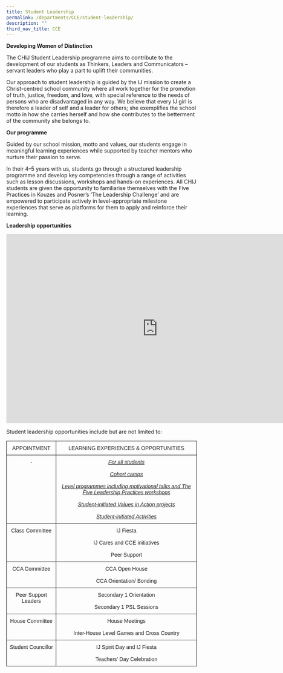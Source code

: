 ```yaml
---
title: Student Leadership
permalink: /departments/CCE/student-leadership/
description: ""
third_nav_title: CCE
---
```

**Developing Women of Distinction**

The CHIJ Student Leadership programme aims to contribute to the development of our students as Thinkers, Leaders and Communicators – servant leaders who play a part to uplift their communities.&nbsp;

  

Our approach to student leadership is guided by the IJ mission to create a Christ-centred school community where all work together for the promotion of truth, justice, freedom, and love, with special reference to the needs of persons who are disadvantaged in any way. We believe that every IJ girl is therefore a leader of self and a leader for others; she exemplifies the school motto in how she carries herself and how she contributes to the betterment of the community she belongs to.

  

**Our programme**

Guided by our school mission, motto and values, our students engage in meaningful learning experiences while supported by teacher mentors who nurture their passion to serve.&nbsp;

  

In their 4–5 years with us, students go through a structured leadership programme and develop key competencies through a range of activities such as lesson discussions, workshops and hands-on experiences. All CHIJ students are given the opportunity to familiarise themselves with the Five Practices in Kouzes and Posner’s ‘The Leadership Challenge’ and are empowered to participate actively in level-appropriate milestone experiences that serve as platforms for them to apply and reinforce their learning.&nbsp;

**Leadership opportunities**

<iframe allowfullscreen="true" height="500" width="800" frameborder="0" src="https://docs.google.com/presentation/d/e/2PACX-1vT2-FRIAy0yrs8z_SBoDtwc6DgDntyf7tMbXCyxqMnu6r7lbhpC5SceoO-6hwwpCzve7fR7TNxsBQjM/embed?start=true&amp;loop=true&amp;delayms=3000"></iframe>

Student leadership opportunities include but are not limited to:

<style type="text/css">
.tg  {border-collapse:collapse;border-spacing:0;}
.tg td{border-color:black;border-style:solid;border-width:1px;font-family:Arial, sans-serif;font-size:14px;
  overflow:hidden;padding:10px 5px;word-break:normal;}
.tg th{border-color:black;border-style:solid;border-width:1px;font-family:Arial, sans-serif;font-size:14px;
  font-weight:normal;overflow:hidden;padding:10px 5px;word-break:normal;}
.tg .tg-pm70{color:#222;font-style:italic;text-align:center;vertical-align:top}
.tg .tg-vo25{color:#222;text-align:center;vertical-align:top}
.tg .tg-jgbu{color:#222;font-style:italic;text-align:center;text-decoration:underline;vertical-align:top}
</style>
<table class="tg">
<thead>
  <tr>
    <th class="tg-vo25">APPOINTMENT</th>
    <th class="tg-vo25">LEARNING EXPERIENCES &amp; OPPORTUNITIES</th>
  </tr>
</thead>
<tbody>
  <tr>
    <td class="tg-pm70">-</td>
    <td class="tg-jgbu">For all students<br><br>Cohort camps<br><br>Level programmes including motivational talks and The Five Leadership Practices workshops<br><br>Student-initiated Values in Action projects<br><br>Student-initiated Activities<br></td>
  </tr>
  <tr>
    <td class="tg-vo25">Class Committee</td>
    <td class="tg-vo25">IJ Fiesta<br><br>IJ Cares and CCE initiatives<br><br>Peer Support<br></td>
  </tr>
  <tr>
    <td class="tg-vo25">CCA Committee</td>
    <td class="tg-vo25">CCA Open House<br><br>CCA Orientation/ Bonding<br></td>
  </tr>
  <tr>
    <td class="tg-vo25">Peer Support Leaders</td>
    <td class="tg-vo25">Secondary 1 Orientation<br><br>Secondary 1 PSL Sessions<br></td>
  </tr>
  <tr>
    <td class="tg-vo25">House Committee</td>
    <td class="tg-vo25">House Meetings<br><br>Inter-House Level Games and Cross Country<br></td>
  </tr>
  <tr>
    <td class="tg-vo25">Student Councillor</td>
    <td class="tg-vo25">IJ Spirit Day and IJ Fiesta<br><br>Teachers’ Day Celebration</td>
  </tr>
</tbody>
</table>